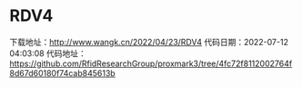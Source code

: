 # RDV4
下载地址：http://www.wangk.cn/2022/04/23/RDV4
代码日期：2022-07-12 04:03:08
代码地址：https://github.com/RfidResearchGroup/proxmark3/tree/4fc72f8112002764f8d67d60180f74cab845613b
